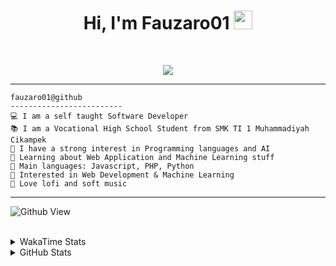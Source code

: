 <h1 align="center">
Hi, I'm Fauzaro01
  <img src="https://media.giphy.com/media/hvRJCLFzcasrR4ia7z/giphy.gif" width="30"></h1>
<br/>

<p align="center">
  <a href="https://github.com/DenverCoder1/readme-typing-svg">
    <img src="https://readme-typing-svg.herokuapp.com?lines=Chill%20and%20Coding;Full+Stack+Web+Developer;Student;Software%20Develover;Always%20learning%20new%20things&center=true&width=380&height=45">
  </a>
</p>

<hr>

```
fauzaro01@github
-------------------------
💻 I am a self taught Software Developer
📚 I am a Vocational High School Student from SMK TI 1 Muhammadiyah Cikampek
📝 I have a strong interest in Programming languages and AI
🌱 Learning about Web Application and Machine Learning stuff
🌟 Main languages: Javascript, PHP, Python
🚩 Interested in Web Development & Machine Learning
🎵 Love lofi and soft music 
```

<hr>

![Github View](https://komarev.com/ghpvc/?username=fauzaro01&style=flat-square)
<br><br>
<details>
  <summary>
     WakaTime Stats
  </summary>
  <br>
  <!--START_SECTION:waka-->

```txt
From: 10 September 2021 - To: 21 May 2025

Total Time: 847 hrs 14 mins

JavaScript          252 hrs 43 mins ███████▒░░░░░░░░░░░░░░░░░   29.83 %
PHP                 176 hrs 28 mins █████▒░░░░░░░░░░░░░░░░░░░   20.83 %
HTML                104 hrs         ███░░░░░░░░░░░░░░░░░░░░░░   12.28 %
Blade Template      84 hrs 32 mins  ██▒░░░░░░░░░░░░░░░░░░░░░░   09.98 %
EJS                 56 hrs 49 mins  █▓░░░░░░░░░░░░░░░░░░░░░░░   06.71 %
Java                41 hrs 50 mins  █▒░░░░░░░░░░░░░░░░░░░░░░░   04.94 %
CSS                 34 hrs 1 min    █░░░░░░░░░░░░░░░░░░░░░░░░   04.02 %
JSON                31 hrs 3 mins   █░░░░░░░░░░░░░░░░░░░░░░░░   03.66 %
Python              13 hrs 52 mins  ▒░░░░░░░░░░░░░░░░░░░░░░░░   01.64 %
Other               6 hrs 27 mins   ▒░░░░░░░░░░░░░░░░░░░░░░░░   00.76 %
```

<!--END_SECTION:waka-->
</details>
<details>
  <summary>
    GitHub Stats
  </summary>
  <br>
  <div align="center">
    <img src="https://github-readme-stats.vercel.app/api?username=Fauzaro01&show_icons=true&theme=algolia" alt="Fauzaro01's GitHub Stats" style="margin: 20px;" />
    <img src="https://github-readme-streak-stats.herokuapp.com/?user=Fauzaro01&theme=algolia" alt="Fauzaro01's GitHub Streak" style="margin: 20px;" />
  </div>

  <div align="center">
    <img src="https://github-readme-stats.vercel.app/api?username=Fauzaro01&show_icons=true&locale=en&count_private=true&hide_rank=true&custom_title=My%20GitHub%20Stats&disable_animations=true&theme=algolia" alt="Fauzaro01's Stars" style="margin: 20px;" />
    <img src="https://github-readme-stats.vercel.app/api/top-langs/?username=Fauzaro01&langs_count=8&theme=algolia&layout=compact" alt="Top Languages" style="margin: 20px;" />
  </div>
</details>
